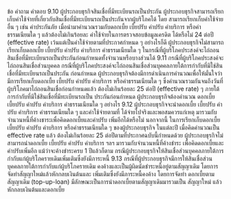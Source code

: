 ข้อ
คำถาม
คำตอบ
9.10 ผู้ประกอบธุรกิจสินเชื่อที่มีทะเบียนรถเป็นประกัน ผู้ประกอบธุรกิจสามารถเรียกเก็บค่าใช้จ่ายที่เกี่ยวกับสินเชื่อที่มีทะเบียนรถเป็นประกันจากผู้บริโภคได้ โดย
สามารถเรียกเก็บค่าใช้จ่ายอื่น ๆ เช่น ค่าประกันภัย เมื่อนำมาคำนวณรวมกับดอกเบี้ย เบี้ยปรับ ค่าปรับ ค่าบริการ หรือค่าธรรมเนียมใด ๆ แล้วต้องไม่เกินร้อยละ
ค่าใช้จ่ายในการตรวจสอบข้อมูลเครดิต ได้หรือไม่ 24 ต่อปี (effective rate) เว้นแต่เป็นค่าใช้จ่ายตามที่ประกาศกําหนด
ๆ
อย่างไรก็ดี ผู้ประกอบธุรกิจไม่สามารถเรียกเก็บดอกเบี้ย เบี้ยปรับ ค่าปรับ ค่าบริการ ค่าธรรมเนียมใด ๆ
ในกรณีที่ผู้บริโภคประสงค์จะไถ่ถอนสินเชื่อที่มีทะเบียนรถเป็นประกันก่อนกำหนดทั้งจำนวนหรือบางส่วนได้
9.11 กรณีที่ผู้บริโภคประสงค์จะไถ่ถอนสินเชื่อส่วนบุคคล กรณีที่ผู้บริโภคประสงค์จะไถ่ถอนสินเชื่อส่วนบุคคลภายใต้การกำกับที่มิใช่สินเชื่อที่มีทะเบียนรถเป็นประกัน
ก่อนกำหนด ผู้ประกอบธุรกิจต้องมีการดำเนินการคำนวณเพื่อให้มั่นใจว่ามีการเรียกเก็บดอกเบี้ย เบี้ยปรับ
ค่าปรับ ค่าบริการ หรือค่าธรรมเนียมใด ๆ ซึ่งคำนวณรวมกันจนถึงวันที่ผู้บริโภคมาไถ่ถอนสินเชื่อก่อนกำหนดแล้ว
ต้องไม่เกินร้อยละ 25 ต่อปี (effective rate)
ๆ
ภายใต้การกำกับที่มิใช่สินเชื่อที่มีทะเบียนรถเป็น
ประกันก่อนกำหนด ผู้ประกอบธุรกิจต้องคำนวณ
ดอกเบี้ย เบี้ยปรับ ค่าปรับ ค่าบริการ
ค่าธรรมเนียมใด ๆ อย่างไร
9.12 ผู้ประกอบธุรกิจจะนำดอกเบี้ย เบี้ยปรับ ค่าปรับ
ค่าบริการ ค่าธรรมเนียมใด ๆ และค่าใช้จ่ายตามที่
ได้จ่ายไปจริงและพอสมควรแก่เหตุ มารวมกับ
จํานวนหนี้ที่ค้างชาระเพื่อคิดดอกเบี้ยและค่าปรับ
เพิ่มอีกได้หรือไม่
นอกจากนี้ ในการเรียกเก็บดอกเบี้ย เบี้ยปรับ ค่าปรับ ค่าบริการ หรือค่าธรรมเนียมใด ๆ ของผู้ประกอบธุรกิจ
ในแต่ละปี เมื่อคิดค่านวณเป็น effective rate แล้ว ต้องไม่เกินร้อยละ 25 ต่อปีตามที่ประกาศฉบับนี้กําหนดด้วย
ผู้ประกอบธุรกิจไม่สามารถนำดอกเบี้ย เบี้ยปรับ ค่าปรับ ค่าบริการ ฯลฯ มารวมกับจำนวนหนี้ที่ค้างชำระ
เพื่อคิดดอกเบี้ยและค่าปรับเพิ่มอีก แม้ว่าจะค้างชำระครบ 1 ปีแล้วก็ตาม
กรณีผู้ประกอบธุรกิจให้สินเชื่อส่วนบุคคลภายใต้การกำกับแก่ผู้บริโภครายเดิมเพิ่มเติมซึ่งยังมีภาระหนี้
9.13 กรณีที่ผู้ประกอบธุรกิจมีการให้สินเชื่อส่วน
บุคคลภายใต้การกำกับแก่ผู้บริโภครายเดิม คงค้างและเป็นผู้ผิดนัดชำระหนี้อยู่ตามสัญญาเดิม โดยการจัดทำสัญญาใหม่แล้วหักกลบเงินต้นและ
เพิ่มเติมซึ่งยังมีภาระหนี้คงค้าง โดยการจัดทำ ดอกเบี้ยตามสัญญาเดิม (top-up-loan) มีลักษณะเป็นการนำดอกเบี้ยตามสัญญาเดิมมารวมเป็น
สัญญาใหม่ แล้วหักกลบเงินต้นและดอกเบี้ย
